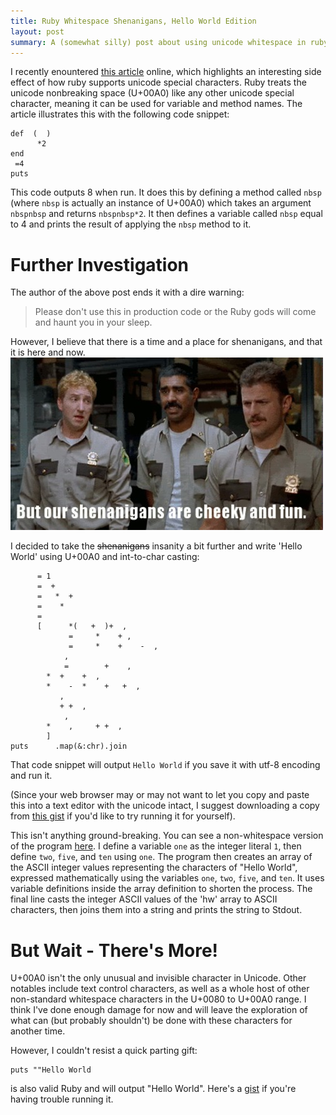 ```yaml
---
title: Ruby Whitespace Shenanigans, Hello World Edition
layout: post
summary: A (somewhat silly) post about using unicode whitespace in ruby
---
```


I recently enountered [this article](http://www.rubyinside.com/the-split-is-not-enough-whitespace-shenigans-for-rubyists-5980.html) online, which highlights an interesting side effect of how ruby supports unicode special characters. Ruby treats the unicode nonbreaking space (U+00A0) like any other unicode special character, meaning it can be used for variable and method names. The article illustrates this with the following code snippet:

    def  (  )
          *2
    end
     =4
    puts   

This code outputs 8 when run. It does this by defining a method called `nbsp` (where `nbsp` is actually an instance of U+00A0) which takes an argument `nbspnbsp` and returns `nbspnbsp*2`. It then defines a variable called `nbsp` equal to 4 and prints the result of applying the `nbsp` method to it.

Further Investigation
======================
The author of the above post ends it with a dire warning: 
> Please don't use this in production code or the Ruby gods will come and haunt you in your sleep. 

However, I believe that there is a time and a place for shenanigans, and that it is here and now.
<img src="/images/ruby-whitespace-shenanigans/shenanigans.gif" alt="shenanigans" />

I decided to take the <s>shenanigans</s> insanity a bit further and write 'Hello World' using U+00A0 and int-to-char casting: 

          = 1
          =  + 
          =   *  + 
          =    *  
          = 
          [      *(   +  )+  , 
                 =     *    + , 
                 =     *    +    -  , 
                , 
                =        +    ,
            *  +    +  , 
            *    -  *    +   +  , 
               , 
               + +  , 
                , 
            *    ,     + +  , 
            ]
    puts      .map(&:chr).join

That code snippet will output `Hello World` if you save it with utf-8 encoding and run it.

(Since your web browser may or may not want to let you copy and paste this into a text editor with the unicode intact, I suggest downloading a copy from [this gist](https://gist.github.com/qrohlf/7045823) if you'd like to try running it for yourself).

This isn't anything ground-breaking. You can see a non-whitespace version of the program [here](https://gist.github.com/qrohlf/7046060). I define a variable `one` as the integer literal `1`, then define `two`, `five`, and `ten` using `one`. The program then creates an array of the ASCII integer values representing the characters of "Hello World", expressed mathematically using the variables `one`, `two`, `five`, and `ten`. It uses variable definitions inside the array definition to shorten the process. The final line casts the integer ASCII values of the 'hw' array to ASCII characters, then joins them into a string and prints the string to Stdout.

But Wait - There's More!
========================
U+00A0 isn't the only unusual and invisible character in Unicode. Other notables include text control characters, as well as a whole host of other non-standard whitespace characters in the U+0080 to U+00A0 range. I think I've done enough damage for now and will leave the exploration of what can (but probably shouldn't) be done with these characters for another time. 

However, I couldn't resist a quick parting gift:

    puts "‮dlroW olleH‭"

is also valid Ruby and will output "Hello World". Here's a [gist](https://gist.github.com/qrohlf/7058074) if you're having trouble running it.

